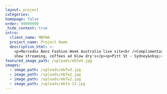 ```yaml
---
layout: project
categories:
homepage: false
order: 99999999
_hide_content: true
intro:
  client_name: MBFWA
  project_name: Project Name
  description_html: >-
    <p>Mercedes Benz Fashion Week Australia live site<br />Complimentary fashion
    show streaming, coffees ad blow dry's</p><p>Pitt St - Sydney&nbsp;</p>
featured_image_path: /uploads/mbfw5.jpg
images:
  - image_path: /uploads/mbfw3.jpg
  - image_path: /uploads/mbfw1.jpg
  - image_path: /uploads/mbfw2.jpg
  - image_path: /uploads/mbfa-11.jpg
---
```

